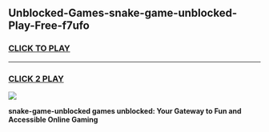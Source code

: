 
## Unblocked-Games-snake-game-unblocked-Play-Free-f7ufo
<h3>
<a href="https://premium76.site?title=snake-game-unblocked&ref=22A">CLICK TO PLAY</a></h3>
<hr>

<h3>
<a href="https://premium76.site?title=snake-game-unblocked&ref=22A">CLICK 2 PLAY</a>
  
</h3>

<a href="https://premium76.site?title=snake-game-unblocked&ref=22A"><img src="https://clearcache.store/games.png"></a>


**snake-game-unblocked games unblocked: Your Gateway to Fun and Accessible Online Gaming**
